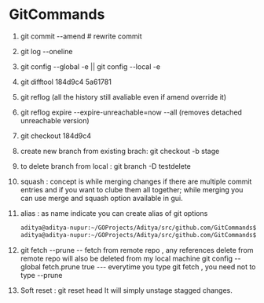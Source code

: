 # GitCommands


1. git commit --amend   # rewrite commit

2. git log --oneline

3. git config  --global -e   || git config  --local -e

4. git difftool 184d9c4 5a61781

5. git reflog (all the history still avaliable even if amend override it)

6. git reflog expire --expire-unreachable=now --all (removes detached unreachable version)

6. git checkout 184d9c4

7. create new branch from existing brach: git checkout -b stage

8. to delete branch from local : git branch -D testdelete

9. squash : concept is while merging changes if there are multiple commit entries and if you want to clube them all together; while merging you can use merge and squash option available in gui.

10. alias : as name indicate you can create alias of git options 
	```bash 
	aditya@aditya-nupur:~/GOProjects/Aditya/src/github.com/GitCommands$ git config --global alias.onelinegraph 'log --oneline --graph --decorate'
	aditya@aditya-nupur:~/GOProjects/Aditya/src/github.com/GitCommands$ git  onelinegraph

	```
11. git fetch --prune    -- fetch from remote repo , any references delete from remote repo will also be deleted from my local machine
	git config --global fetch.prune true --- everytime you type git fetch , you need not to type --prune

12. Soft reset : git reset head
      It will simply unstage stagged changes.
